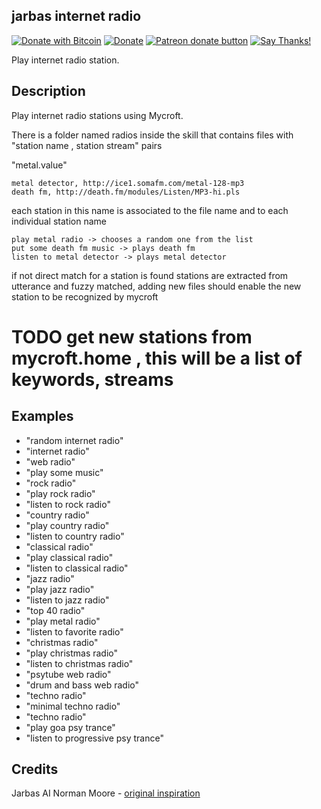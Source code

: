 ## jarbas internet radio
[![Donate with Bitcoin](https://en.cryptobadges.io/badge/micro/1QJNhKM8tVv62XSUrST2vnaMXh5ADSyYP8)](https://en.cryptobadges.io/donate/1QJNhKM8tVv62XSUrST2vnaMXh5ADSyYP8)
[![Donate](https://img.shields.io/badge/Donate-PayPal-green.svg)](https://paypal.me/jarbasai)
<span class="badge-patreon"><a href="https://www.patreon.com/jarbasAI" title="Donate to this project using Patreon"><img src="https://img.shields.io/badge/patreon-donate-yellow.svg" alt="Patreon donate button" /></a></span>
[![Say Thanks!](https://img.shields.io/badge/Say%20Thanks-!-1EAEDB.svg)](https://saythanks.io/to/JarbasAl)

Play internet radio station.


## Description

Play internet radio stations using Mycroft.

There is a folder named radios inside the skill that contains files with
"station name , station stream"  pairs

"metal.value"

    metal detector, http://ice1.somafm.com/metal-128-mp3
    death fm, http://death.fm/modules/Listen/MP3-hi.pls

each station in this name is associated to the file name and to each individual station name

    play metal radio -> chooses a random one from the list
    put some death fm music -> plays death fm
    listen to metal detector -> plays metal detector

if not direct match for a station is found stations are extracted from
utterance and fuzzy matched, adding new files should
enable the new station to be recognized by mycroft

# TODO get new stations from mycroft.home , this will be a list of keywords, streams


## Examples

* "random internet radio"
* "internet radio"
* "web radio"
* "play some music"
* "rock radio"
* "play rock radio"
* "listen to rock radio"
* "country radio"
* "play country radio"
* "listen to country radio"
* "classical radio"
* "play classical radio"
* "listen to classical radio"
* "jazz radio"
* "play jazz radio"
* "listen to jazz radio"
* "top 40 radio"
* "play metal radio"
* "listen to favorite radio"
* "christmas radio"
* "play christmas radio"
* "listen to christmas radio"
* "psytube web radio"
* "drum and bass web radio"
* "techno radio"
* "minimal techno radio"
* "techno radio"
* "play goa psy trance"
* "listen to progressive psy trance"

## Credits

Jarbas AI
Norman Moore - [original inspiration](https://github.com/normandmickey/skill-internet-radio)
